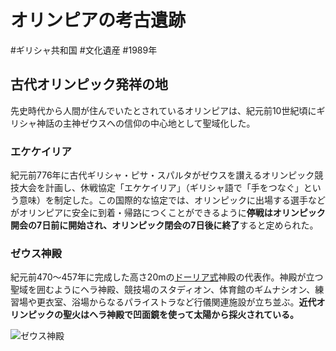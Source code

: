 # オリンピアの考古遺跡
#ギリシャ共和国 #文化遺産 #1989年
## 古代オリンピック発祥の地
先史時代から人間が住んでいたとされているオリンピアは、紀元前10世紀頃にギリシャ神話の主神ゼウスへの信仰の中心地として聖域化した。
### エケケイリア
紀元前776年に古代ギリシャ・ピサ・スパルタがゼウスを讃えるオリンピック競技大会を計画し、休戦協定「エケケイリア」（ギリシャ語で「手をつなぐ」という意味）を制定した。この国際的な協定では、オリンピックに出場する選手などがオリンピアに安全に到着・帰路につくことができるように**停戦はオリンピック開会の7日前に開始され、オリンピック閉会の7日後に終了**すると定められた。
### ゼウス神殿
紀元前470〜457年に完成した高さ20mの[ドーリア式](../terms/ドーリア式.md)神殿の代表作。神殿が立つ聖域を囲むようにヘラ神殿、競技場のスタディオン、体育館のギムナシオン、練習場や更衣室、浴場からなるパライストラなど行儀関連施設が立ち並ぶ。**近代オリンピックの聖火はヘラ神殿で凹面鏡を使って太陽から採火されている。**

![ゼウス神殿](https://upload.wikimedia.org/wikipedia/commons/thumb/b/b0/Attica_06-13_Athens_25_Olympian_Zeus_Temple.jpg/1920px-Attica_06-13_Athens_25_Olympian_Zeus_Temple.jpg)